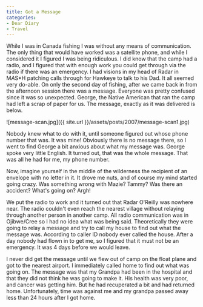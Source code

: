 ```yaml
---
title: Got a Message
categories:
- Dear Diary
- Travel
---
```


While I was in Canada fishing I was without any means of communication. The only thing that would have worked was a satellite phone, and while I considered it I figured I was being ridiculous. I did know that the camp had a radio, and I figured that with enough work you could get through via the radio if there was an emergency. I had visions in my head of Radar in M*A*S*H patching calls through for Hawkeye to talk to his Dad. It all seemed very do-able.
On only the second day of fishing, after we came back in from the afternoon session there was a message. Everyone was pretty confused since it was so unexpected. George, the Native American that ran the camp had left a scrap of paper for us. The message, exactly as it was delivered is below.

![message-scan.jpg]({{ site.url }}/assets/posts/2007/message-scan1.jpg)

Nobody knew what to do with it, until someone figured out whose phone number that was. It was mine! Obviously there is no message there, so I went to find George a bit anxious about what my message was. George spoke very little English. It turned out, that was the whole message. That was all he had for me, my phone number.

Now, imagine yourself in the middle of the wilderness the recipient of an envelope with no letter in it. It drove me nuts, and of course my mind started going crazy. Was something wrong with Mazie? Tammy? Was there an accident? What's going on? Argh!

<!-- more -->We put the radio to work and it turned out that Radar O'Reilly was nowhere near. The radio couldn't even reach the nearest village without relaying through another person in another camp. All radio communication was in Ojibwe/Cree so I had no idea what was being said. Theoretically they were going to relay a message and try to call my house to find out what the message was. According to caller ID nobody ever called the house. After a day nobody had flown in to get me, so I figured that it must not be an emergency. It was 4 days before we would leave.

I never did get the message until we flew out of camp on the float plane and got to the nearest airport. I immediately called home to find out what was going on. The message was that my Grandpa had been in the hospital and that they did not think he was going to make it. His health was very poor, and cancer was getting him. But he had recuperated a bit and had returned home. Unfortunately, time was against me and my grandpa passed away less than 24 hours after I got home.
